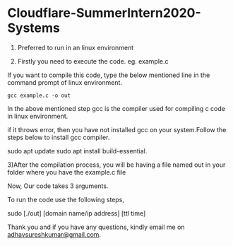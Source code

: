 # Cloudflare-SummerIntern2020-Systems

1) Preferred to run in an linux environment

2) Firstly you need to execute the code.  eg. example.c

If you want to compile this code, type the below mentioned line in the command prompt of linux environment.

`gcc example.c -o out`

In the above mentioned step gcc is the compiler used for compiling c code in linux environment.

if it throws error, then you have not installed gcc on your system.Follow the steps below to install gcc compiler.

sudo apt update
sudo apt install build-essential.

3)After the compilation process, you will be having a file named out in your folder where you have the example.c file

Now, Our code takes 3 arguments.

To run the code use the following steps,

sudo [./out] [domain name/ip address] [ttl time]

Thank you and if you have any questions, kindly email me on adhavsureshkumar@gmail.com.
